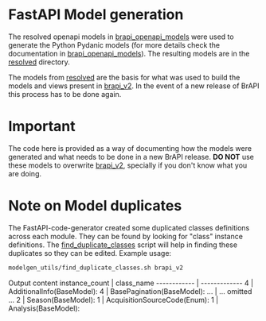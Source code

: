 # FastAPI Model generation

The resolved openapi models in [brapi_openapi_models](brapi_openapi_models) were used to generate the Python Pydanic models (for more details check the documentation in [brapi_openapi_models](brapi_openapi_models)). The resulting models are in the [resolved](resolved) directory.

The models from [resolved](resolved) are the basis for what was used to build the models and views present in [brapi_v2](../brapi_v2).
In the event of a new release of BrAPI this process has to be done again.

# Important

The code here is provided as a way of documenting how the models were generated and what needs to be done in a new BrAPI release. **DO NOT** use these models to overwrite [brapi_v2](../brapi_v2), specially if you don't know what you are doing.

# Note on Model duplicates

The FastAPI-code-generator created some duplicated classes definitions across each module. They can be found by looking for "class" instance definitions. The [find_duplicate_classes](find_duplicate_classes.sh) script will help in finding these duplicates so they can be edited.
Example usage:
```sh
modelgen_utils/find_duplicate_classes.sh brapi_v2
```
Output content
instance_count | class_name
------------ | -------------
   4 | AdditionalInfo(BaseModel):
   4 | BasePagination(BaseModel):
   ... | ... omitted ...
   2 | Season(BaseModel):
   1 | AcquisitionSourceCode(Enum):
   1 | Analysis(BaseModel):
